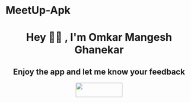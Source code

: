 # MeetUp-Apk
<h1 align="center">Hey 🙋‍♂️ , I'm Omkar Mangesh Ghanekar</h1>
<h2 align="center"> Enjoy the app and let me know your feedback</h2>
<center><a href="#" ><img align="center" src="https://thumbs.gfycat.com/DiscreteDirtyBeagle-max-1mb.gif" width = "50%" height= "10%"/></a></center>

